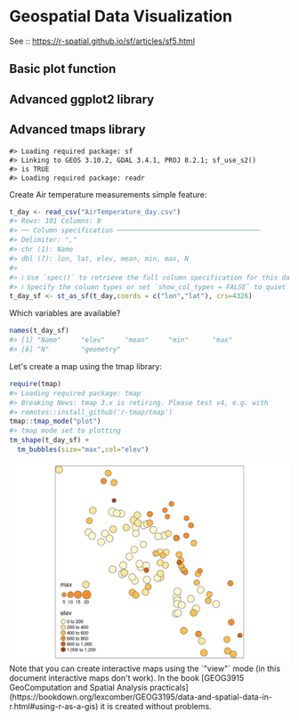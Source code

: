 # Geospatial Data Visualization

See :: https://r-spatial.github.io/sf/articles/sf5.html

## Basic plot function

## Advanced ggplot2 library

## Advanced tmaps library


```
#> Loading required package: sf
#> Linking to GEOS 3.10.2, GDAL 3.4.1, PROJ 8.2.1; sf_use_s2()
#> is TRUE
#> Loading required package: readr
```

Create Air temperature measurements simple feature:

```r
t_day <- read_csv("AirTemperature_day.csv")
#> Rows: 101 Columns: 8
#> ── Column specification ────────────────────────────────────
#> Delimiter: ","
#> chr (1): Name
#> dbl (7): lon, lat, elev, mean, min, max, N
#> 
#> ℹ Use `spec()` to retrieve the full column specification for this data.
#> ℹ Specify the column types or set `show_col_types = FALSE` to quiet this message.
t_day_sf <- st_as_sf(t_day,coords = c("lon","lat"), crs=4326)
```

Which variables are available?

```r
names(t_day_sf)
#> [1] "Name"     "elev"     "mean"     "min"      "max"     
#> [6] "N"        "geometry"
```

Let's create a map using the tmap library:

```r
require(tmap)
#> Loading required package: tmap
#> Breaking News: tmap 3.x is retiring. Please test v4, e.g. with
#> remotes::install_github('r-tmap/tmap')
tmap::tmap_mode("plot")
#> tmap mode set to plotting
tm_shape(t_day_sf) + 
  tm_bubbles(size="max",col="elev")
```

<img src="04-tmaps_files/figure-html/unnamed-chunk-4-1.png" width="672" />
Note that you can create interactive maps using the `"view"` mode (in this document interactive maps don't work).
In the book [GEOG3915 GeoComputation and Spatial Analysis practicals](https://bookdown.org/lexcomber/GEOG3195/data-and-spatial-data-in-r.html#using-r-as-a-gis) it is created without problems.
